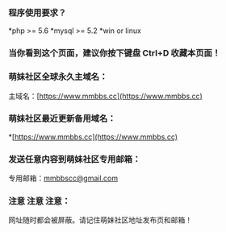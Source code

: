 ### 程序使用要求？
*php >= 5.6
*mysql >= 5.2
*win or linux

### 当你看到这个页面，建议你按下键盘 Ctrl+D 收藏本页面！ 

### 萌妹社区全球永久主域名：
主域名：[https://www.mmbbs.cc](https://www.mmbbs.cc)  

### 萌妹社区最近更新备用域名：
*[https://www.mmbbs.cc](https://www.mmbbs.cc)  

### 发送任意内容到萌妹社区专用邮箱：
专用邮箱：mmbbscc@gmail.com 

### 注意 注意 注意：
网址随时都会被屏蔽。请记住萌妹社区地址发布页和邮箱！
